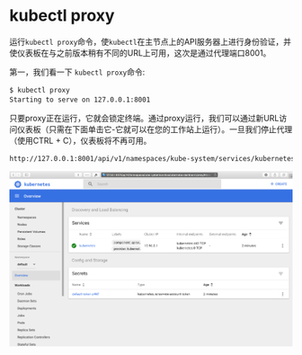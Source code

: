 # kubectl proxy

运行`kubectl proxy`命令，使`kubectl`在主节点上的API服务器上进行身份验证，并使仪表板在与之前版本稍有不同的URL上可用，这次是通过代理端口8001。

 第一，我们看一下 `kubectl proxy`命令: 

```bash
$ kubectl proxy
Starting to serve on 127.0.0.1:8001
```

只要proxy正在运行，它就会锁定终端。通过proxy运行，我们可以通过新URL访问仪表板（只需在下面单击它-它就可以在您的工作站上运行）。一旦我们停止代理（使用CTRL + C），仪表板将不再可用。

```bash
http://127.0.0.1:8001/api/v1/namespaces/kube-system/services/kubernetes-dashboard:/proxy/#!/overview?namespace=default 
```

![Kubernetes Dashboard over the proxy](../../.gitbook/assets/image%20%283%29.png)


